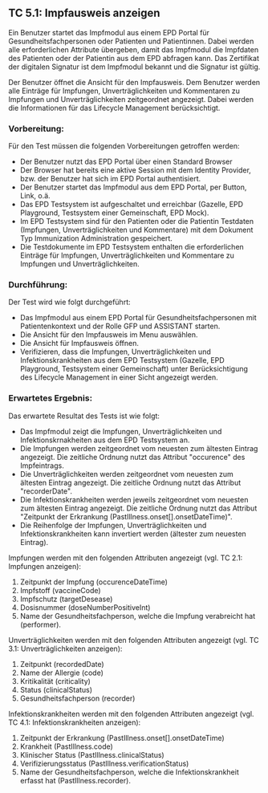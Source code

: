 
## TC 5.1: Impfausweis anzeigen

Ein Benutzer startet das Impfmodul aus einem EPD Portal für Gesundheitsfachpersonen oder Patienten und Patientinnen.  Dabei werden alle erforderlichen Attribute übergeben, damit das Impfmodul die Impfdaten des Patienten oder der Patientin aus dem EPD abfragen kann. Das Zertifikat der digitalen Signatur ist dem Impfmodul bekannt und die Signatur ist gültig.

Der Benutzer öffnet die Ansicht für den Impfausweis. Dem Benutzer werden alle Einträge für Impfungen, Unverträglichkeiten und Kommentaren zu Impfungen und Unverträglichkeiten zeitgeordnet angezeigt. Dabei werden die Informationen für das Lifecycle Management berücksichtigt.


### Vorbereitung:

Für den Test müssen die folgenden Vorbereitungen getroffen werden:
- Der Benutzer nutzt das EPD Portal über einen Standard Browser
- Der Browser hat bereits eine aktive Session mit dem Identity Provider, bzw. der Benutzer hat sich im EPD Portal authentisiert.
- Der Benutzer startet das Impfmodul aus dem EPD Portal, per Button, Link, o.ä.  
- Das EPD Testsystem ist aufgeschaltet und erreichbar (Gazelle, EPD Playground, Testsystem einer Gemeinschaft, EPD Mock).
- Im EPD Testsystem sind für den Patienten oder die Patientin Testdaten (Impfungen, Unverträglichkeiten und Kommentare) mit dem Dokument Typ Immunization Administration gespeichert.
- Die Testdokumente im EPD Testsystem enthalten die erforderlichen Einträge für Impfungen, Unverträglichkeiten und Kommentare zu Impfungen und Unverträglichkeiten.


### Durchführung:

Der Test wird wie folgt durchgeführt:

- Das Impfmodul aus einem EPD Portal für Gesundheitsfachpersonen mit Patientenkontext und der Rolle GFP und ASSISTANT starten.
- Die Ansicht für den Impfausweis im Menu auswählen.
- Die Ansicht für Impfausweis öffnen.
- Verifizieren, dass die Impfungen, Unverträglichkeiten und Infektionskrankheiten aus dem EPD Testsystem (Gazelle, EPD Playground, Testsystem einer Gemeinschaft) unter Berücksichtigung des Lifecycle Management in einer Sicht angezeigt werden.


### Erwartetes Ergebnis:

Das erwartete Resultat des Tests ist wie folgt:
- Das Impfmodul zeigt die Impfungen, Unverträglichkeiten und Infektionskrnakheiten aus dem EPD Testsystem an.
- Die Impfungen werden zeitgeordnet vom neuesten zum ältesten Eintrag angezeigt. Die zeitliche Ordnung nutzt das Attribut "occurence" des Impfeintrags.
- Die Unverträglichkeiten werden zeitgeordnet vom neuesten zum ältesten Eintrag angezeigt. Die zeitliche Ordnung nutzt das Attribut "recorderDate".
- Die Infektionskrankheiten werden jeweils zeitgeordnet vom neuesten zum ältesten Eintrag angezeigt. Die zeitliche Ordnung nutzt das Attribut "Zeitpunkt der Erkrankung (PastIllness.onset[].onsetDateTime)".
- Die Reihenfolge der Impfungen, Unverträglichkeiten und Infektionskrankheiten kann invertiert werden (ältester zum neuesten Eintrag).

Impfungen werden mit den folgenden Attributen angezeigt (vgl. TC 2.1: Impfungen anzeigen):
1.	Zeitpunkt der Impfung (occurenceDateTime)
2.	Impfstoff (vaccineCode)
3.	Impfschutz (targetDesease)
4.	Dosisnummer (doseNumberPositiveInt)
5.	Name der Gesundheitsfachperson, welche die Impfung verabreicht hat (performer).

Unverträglichkeiten werden mit den folgenden Attributen angezeigt (vgl. TC 3.1: Unverträglichkeiten anzeigen):
1.	Zeitpunkt (recordedDate)
2.	Name der Allergie (code)
3.	Kritikalität (criticality)
4.	Status (clinicalStatus)
5.	Gesundheitsfachperson (recorder)

Infektionskrankheiten werden mit den folgenden Attributen angezeigt (vgl. TC 4.1: Infektionskrankheiten anzeigen):
1. Zeitpunkt der Erkrankung (PastIllness.onset[].onsetDateTime)
2. Krankheit (PastIllness.code)
3. Klinischer Status (PastIllness.clinicalStatus)
4. Verifizierungsstatus (PastIllness.verificationStatus)
5. Name der Gesundheitsfachperson, welche die Infektionskrankheit erfasst hat (PastIllness.recorder).

